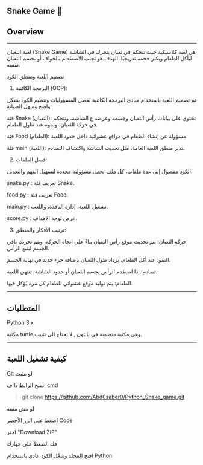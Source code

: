 Snake Game 🐍
-----

## **Overview**
--------
لعبة الثعبان (Snake Game) هي لعبة كلاسيكية حيث تتحكم في ثعبان يتحرك في الشاشة ليأكل الطعام ويكبر حجمه تدريجيًا. الهدف هو تجنب الاصطدام بالحواف أو بجسم الثعبان نفسه.

تصميم اللعبة ومنطق الكود
1. البرمجة الكائنية (OOP):

تم تصميم اللعبة باستخدام مبادئ البرمجة الكائنية لفصل المسؤوليات وتنظيم الكود بشكل واضح وسهل الصيانة:

فئة Snake (الثعبان): تحتوي على بيانات رأس الثعبان وجسمه وعرضه ع الشاشة، وتتحكم في حركة الثعبان، ونموه عند تناول الطعام.

فئة Food (الطعام): مسؤولة عن إنشاء الطعام في مواقع عشوائية داخل حدود اللعبة.

فئة main (اللعبة): تدير منطق اللعبة العامة، مثل تحديث الشاشة واكتشاف التصادم.

2. فصل الملفات:

الكود مفصول إلى عدة ملفات، كل ملف يحمل مسؤولية محددة لتسهيل الفهم والتعديل:

snake.py : تعريف فئة Snake.

food.py : تعريف فئة Food.

main.py : تشغيل اللعبة، إدارة النافذة، واللعب.

score.py : عرض لوحة الاهداف.

3. ترتيب الأفكار والمنطق:

حركة الثعبان: يتم تحديث موقع رأس الثعبان بناءً على اتجاه الحركة، ويتم تحريك باقي الجسم ليتبع الرأس.

النمو: عند أكل الطعام، يزداد طول الثعبان بإضافة جزء جديد في نهاية الجسم.

تصادم: إذا اصطدم الرأس بجسم الثعبان أو حدود الشاشة، تنتهي اللعبة.

الطعام: يتم توليد موقع عشوائي للطعام كل مرة يُؤكل فيها.

------
## المتطلبات
Python 3.x

مكتبة   turtle وهي مكتبة متضمنة في بايثون , لا تحتاج الي تثبيت.

---------
## كيفية تشغيل اللعبة

Git لو مثبت 

انسخ الرابط دا ف cmd
> git clone https://github.com/Abd0saber0/Python_Snake_game.git


لو مش مثبته 

اضغط على الزر الأخضر Code

اختر "Download ZIP"

فك الضغط على جهازك

افتح المجلد وشغّل الكود عادي باستخدام Python
